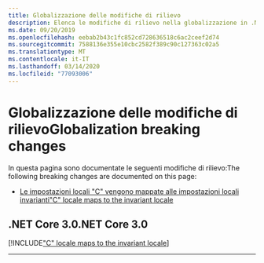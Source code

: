 ```yaml
---
title: Globalizzazione delle modifiche di rilievo
description: Elenca le modifiche di rilievo nella globalizzazione in .NET Core.
ms.date: 09/20/2019
ms.openlocfilehash: eebab2b43c1fc852cd728636518c6ac2ceef2d74
ms.sourcegitcommit: 7588136e355e10cbc2582f389c90c127363c02a5
ms.translationtype: MT
ms.contentlocale: it-IT
ms.lasthandoff: 03/14/2020
ms.locfileid: "77093006"
---
```

# <a name="globalization-breaking-changes"></a><span data-ttu-id="da3df-103">Globalizzazione delle modifiche di rilievo</span><span class="sxs-lookup"><span data-stu-id="da3df-103">Globalization breaking changes</span></span>

<span data-ttu-id="da3df-104">In questa pagina sono documentate le seguenti modifiche di rilievo:</span><span class="sxs-lookup"><span data-stu-id="da3df-104">The following breaking changes are documented on this page:</span></span>

- [<span data-ttu-id="da3df-105">Le impostazioni locali "C" vengono mappate alle impostazioni locali invarianti</span><span class="sxs-lookup"><span data-stu-id="da3df-105">"C" locale maps to the invariant locale</span></span>](#c-locale-maps-to-the-invariant-locale)

## <a name="net-core-30"></a><span data-ttu-id="da3df-106">.NET Core 3.0</span><span class="sxs-lookup"><span data-stu-id="da3df-106">.NET Core 3.0</span></span>

[!INCLUDE["C" locale maps to the invariant locale](~/includes/core-changes/globalization/3.0/c-locale-maps-to-invariant-locale.md)]

***
